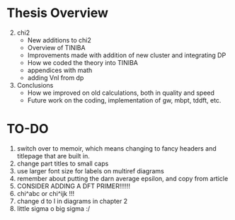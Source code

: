 # Thesis Overview

2. chi2
    * New additions to chi2
    * Overview of TINIBA 
    * Improvements made with addition of new cluster and integrating DP
    * How we coded the theory into TINIBA
    * appendices with math
    * adding Vnl from dp
4. Conclusions
    * How we improved on old calculations, both in quality and speed
    * Future work on the coding, implementation of gw, mbpt, tddft, etc.


# TO-DO
1. switch over to memoir, which means changing to fancy headers and titlepage
    that are built in.
2. change part titles to small caps
4. use larger font size for labels on multiref diagrams
5. remember about putting the darn average epsilon, and copy from article
6. CONSIDER ADDING A DFT PRIMER!!!!!!
7. chi^abc or chi^ijk !!!
8. change d to l in diagrams in chapter 2
9. little sigma o big sigma :/
